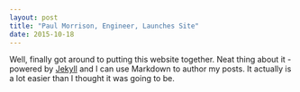 ```yaml
---
layout: post
title: "Paul Morrison, Engineer, Launches Site"
date: 2015-10-18
---
```


Well, finally got around to putting this website together. Neat thing about it - powered by [Jekyll](http://jekyllrb.com) and I can use Markdown to author my posts. It actually is a lot easier than I thought it was going to be.
